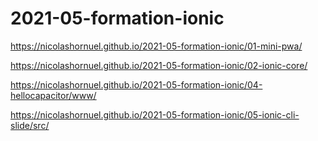 # 2021-05-formation-ionic
https://nicolashornuel.github.io/2021-05-formation-ionic/01-mini-pwa/

https://nicolashornuel.github.io/2021-05-formation-ionic/02-ionic-core/

https://nicolashornuel.github.io/2021-05-formation-ionic/04-hellocapacitor/www/

https://nicolashornuel.github.io/2021-05-formation-ionic/05-ionic-cli-slide/src/
